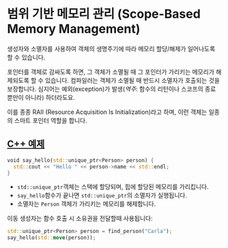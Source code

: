 # 범위 기반 메모리 관리 (Scope-Based Memory Management)

생성자와 소멸자를 사용하여 객체의 생명주기에 따라 메모리 할당/해제가 일어나도록 할 수 있습니다.

포인터를 객체로 감싸도록 하면, 그 객체가 소멸될 때 그 포인터가 가리키는 메모리가 해제되도록 할 수 있습니다. 컴파일러는 객체가 소멸될 때 반드시 소멸자가 호출되는 것을 보장합니다. 심지어는 예외(exception)가 발생(_역주_: 함수의 리턴이나 스코프의 종료 뿐만이 아니라) 하더라도요.

이를 종종 RAII (Resource Acquisition Is Initialization)라고 하며, 이런 객체는 일종의 스마트 포인터 역할을 합니다.

## [C++ 예제](https://google.github.io/comprehensive-rust/ko/memory-management/scope-based.html#c-%EC%98%88%EC%A0%9C) <a href="#c" id="c"></a>

```rust
void say_hello(std::unique_ptr<Person> person) {
  std::cout << "Hello " << person->name << std::endl;
}
```

* `std::unique_ptr`객체는 스택에 할당되며, 힙에 할당된 메모리를 가리킵니다.
* `say_hello`함수가 끝나면 `std::unique_ptr`의 소멸자가 실행됩니다.
* 소멸자는 `Person` 객체가 가리키는 메모리를 해제합니다.

이동 생성자는 함수 호출 시 소유권을 전달할때 사용됩니다:

```rust
std::unique_ptr<Person> person = find_person("Carla");
say_hello(std::move(person));
```
